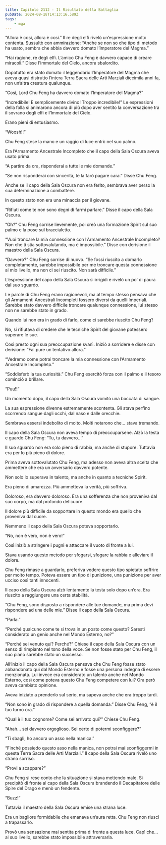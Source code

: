```yaml
---
title: Capitolo 2112 - Il Risultato della Battaglia
pubDate: 2024-08-18T14:13:16.589Z
tags:
    - mga
---
```





“Allora è così, allora è così.” Il re degli elfi rivelò un’espressione molto contenta. Sussultò con ammirazione: “Anche se non so che tipo di metodo ha usato, sembra che abbia davvero domato l’Imperatore del Magma.”


“Hai ragione, re degli elfi. L’amico Chu Feng è davvero capace di creare miracoli.” Disse l’Immortale del Cielo, ancora sbalordito.


Dopotutto era stato domato il leggendario l’Imperatore del Magma che aveva quasi distrutto l’intera Terra Sacra delle Arti Marziali diecimila anni fa, non un’altra creatura qualunque.


“Così, Lord Chu Feng ha davvero domato l’Imperatore del Magma?”

“Incredibile! È semplicemente divino! Troppo incredibile!” Le espressioni della folla si animarono ancora di più dopo aver sentito la conversazione tra il sovrano degli elfi e l’Immortale del Cielo.


Erano pieni di entusiasmo.

“Woosh!!”


Chu Feng stese la mano e un raggio di luce entrò nel suo palmo.


Era l’Armamento Ancestrale Incompleto che il capo della Sala Oscura aveva usato prima.

“A partire da ora, risponderai a tutte le mie domande.”

“Se non risponderai con sincerità, te la farò pagare cara.” Disse Chu Feng.


Anche se il capo della Sala Oscura non era ferito, sembrava aver perso la sua determinazione a combattere.


In questo stato non era una minaccia per il giovane.


“Rifiuti come te non sono degni di farmi parlare.” Disse il capo della Sala Oscura.

“Oh?” Chu Feng sorrise lievemente, poi creò una formazione Spirit sul suo palmo e la pose sul braccialetto.

“Vuoi troncare la mia connessione con l’Armamento Ancestrale Incompleto? Non che ti stia sottovalutando, ma è impossibile.” Disse con derisione il maestro della Sala Oscura.

“Davvero?” Chu Feng sorrise di nuovo. “Se fossi riuscito a domarlo completamente, sarebbe impossibile per me troncare questa connessione al mio livello, ma non ci sei riuscito. Non sarà difficile.”


L’espressione del capo della Sala Oscura si irrigidì e rivelò un po’ di paura dal suo sguardo.


Le parole di Chu Feng erano ragionevoli, ma al tempo stesso pensava che gli Armamenti Ancestrali Incompleti fossero diversi da quelli Imperiali. Sarebbe stato davvero difficile troncare qualunque connessione, lui stesso non ne sarebbe stato in grado.


Quando lui non era in grado di farlo, come ci sarebbe riuscito Chu Feng?


No, si rifiutava di credere che le tecniche Spirit del giovane potessero superare le sue.


Così presto ogni sua preoccupazione svanì. Iniziò a sorridere e disse con derisione: “Fai pure un tentativo allora.”


“Vedremo come potrai troncare la mia connessione con l’Armamento Ancestrale Incompleto.”


“Soddisferò la tua curiosità.” Chu Feng esercitò forza con il palmo e il tesoro cominciò a brillare.


“Puu!!”


Un momento dopo, il capo della Sala Oscura vomitò una boccata di sangue.


La sua espressione divenne estremamente scontenta. Gli stava perfino scorrendo sangue dagli occhi, dal naso e dalle orecchie.


Sembrava essersi indebolito di molto. Molti notarono che… stava tremando.


Il capo della Sala Oscura non aveva tempo di preoccuparsene. Alzò la testa e guardò Chu Feng: “Tu, tu davvero…”


Il suo sguardo non era solo pieno di rabbia, ma anche di stupore. Tuttavia era per lo più pieno di dolore.


Prima aveva sottovalutato Chu Feng, ma adesso non aveva altra scelta che ammettere che era un avversario davvero potente.


Non solo lo superava in talento, ma anche in quanto a tecniche Spirit.


Era pieno di amarezza. Più ammetteva la verità, più soffriva.


Doloroso, era davvero doloroso. Era una sofferenza che non proveniva dal suo corpo, ma dal profondo del cuore.


Il dolore più difficile da sopportare in questo mondo era quello che proveniva dal cuore.


Nemmeno il capo della Sala Oscura poteva sopportarlo.


“No, non è vero, non è vero!”


Così iniziò a stringere i pugni e attaccare il vuoto di fronte a lui.

Stava usando questo metodo per sfogarsi, sfogare la rabbia e alleviare il dolore.


Chu Feng rimase a guardarlo, preferiva vedere questo tipo spietato soffrire per molto tempo. Poteva essere un tipo di punizione, una punizione per aver ucciso così tanti innocenti.


Il capo della Sala Oscura alzò lentamente la testa solo dopo un’ora. Era riuscito a raggiungere una certa stabilità.


“Chu Feng, sono disposto a rispondere alle tue domande, ma prima devi rispondere ad una delle mie.” Disse il capo della Sala Oscura.


“Parla.”


“Perché qualcuno come te si trova in un posto come questo? Saresti considerato un genio anche nel Mondo Esterno, no?”

“Perché sei venuto qui? Perché?” Chiese il capo della Sala Oscura con un senso di rimpianto nel tono della voce. Se non fosse stato per Chu Feng, il suo piano sarebbe stato un successo.


All’inizio il capo della Sala Oscura pensava che Chu Feng fosse stato abbandonato qui dal Mondo Esterno e fosse una persona indegna di essere menzionata. Lui invece era considerato un talento anche nel Mondo Esterno, così come poteva questo Chu Feng competere con lui? Ora però aveva cambiato opinione.


Aveva iniziato a prenderlo sul serio, ma sapeva anche che era troppo tardi.

“Non sono in grado di rispondere a quella domanda.” Disse Chu Feng, “è il tuo turno ora.”

“Qual è il tuo cognome? Come sei arrivato qui?” Chiese Chu Feng.


“Ahah… sei davvero orgoglioso. Sei certo di potermi sconfiggere?”

“Ti sbagli, ho ancora un asso nella manica.”


“Finché possiedo questo asso nella manica, non potrai mai sconfiggermi in questa Terra Sacra delle Arti Marziali.” Il capo della Sala Oscura rivelò uno strano sorriso.

“Provi a scappare?”


Chu Feng si rese conto che la situazione si stava mettendo male. Si precipitò di fronte al capo della Sala Oscura brandendo il Decapitatore delle Spire del Drago e menò un fendente.

“Buzz!”


Tuttavia il maestro della Sala Oscura emise una strana luce.


Era un bagliore formidabile che emanava un’aura retta. Chu Feng non riuscì a trapassarlo.


Provò una sensazione mai sentita prima di fronte a questa luce. Capì che… al suo livello, sarebbe stato impossibile attraversarla.

